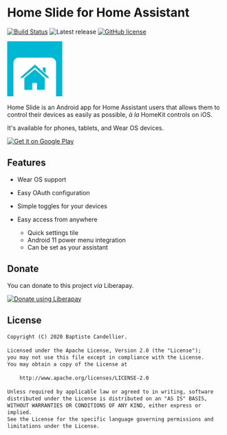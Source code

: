 Home Slide for Home Assistant
=============================
[![Build Status](https://app.bitrise.io/app/559f3465686f9092/status.svg?token=47mKMyVqhfxUR6P9rXj3tQ&branch=develop)](https://app.bitrise.io/app/559f3465686f9092)
![Latest release](https://img.shields.io/github/release/outadoc/home-slide-android.svg?logo=github)
[![GitHub license](https://img.shields.io/github/license/outadoc/home-slide-android)](https://github.com/outadoc/home-slide-android/blob/develop/LICENSE)

<img height="128" src="assets/home_slide.svg">

Home Slide is an Android app for Home Assistant users that allows them to control their devices as easily as possible, *à la* HomeKit controls on iOS.

It's available for phones, tablets, and Wear OS devices.

<a href='https://play.google.com/store/apps/details?id=fr.outadoc.quickhass&pcampaignid=pcampaignidMKT-Other-global-all-co-prtnr-py-PartBadge-Mar2515-1'><img alt='Get it on Google Play' src='https://play.google.com/intl/en_us/badges/static/images/badges/en_badge_web_generic.png' width="200"/></a>

Features
--------
- Wear OS support
- Easy OAuth configuration
- Simple toggles for your devices

- Easy access from anywhere
  - Quick settings tile
  - Android 11 power menu integration
  - Can be set as your assistant

Donate
------
You can donate to this project *via* Liberapay.

<a href="https://liberapay.com/outadoc/donate"><img alt="Donate using Liberapay" src="https://liberapay.com/assets/widgets/donate.svg"></a>

License
-------
```
Copyright (C) 2020 Baptiste Candellier.

Licensed under the Apache License, Version 2.0 (the "License");
you may not use this file except in compliance with the License.
You may obtain a copy of the License at

    http://www.apache.org/licenses/LICENSE-2.0

Unless required by applicable law or agreed to in writing, software
distributed under the License is distributed on an "AS IS" BASIS,
WITHOUT WARRANTIES OR CONDITIONS OF ANY KIND, either express or implied.
See the License for the specific language governing permissions and
limitations under the License.
```